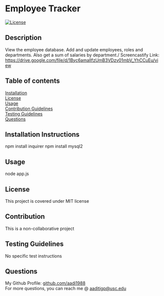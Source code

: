 # Employee Tracker
  [![License](<https://img.shields.io/static/v1?label=License&message=MIT&color=green>)]()
## Description
View the employee database. Add and update employees, roles and departments. Also get a sum of salaries by department./
Screencastify Link: https://drive.google.com/file/d/1Byc6amaIlfzUmB3VDzv01mbV_YhCCuEu/view

## Table of contents
[Installation](#installation-instructions)  
[License](#license)  
[Usage](#usage)  
[Contribution Guidelines](#contribution-guidelines)  
[Testing Guidelines](#testing-guidelines)  
[Questions](#questions)
## Installation Instructions
npm install inquirer
npm install mysql2

## Usage
node app.js
## License
This project is covered under MIT license
## Contribution
This is a non-collaborative project
## Testing Guidelines
No specific test instructions
## Questions
My Github Profile: [github.com/aadi1988](https://github.com/aadi1988)  
For more questions, you can reach me @ aaditigp@usc.edu
